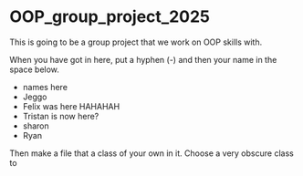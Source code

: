# OOP_group_project_2025
This is going to be a group project that we work on OOP skills with.

When you have got in here, put a hyphen (-) and then your name in the space below.
- names here
- Jeggo
- Felix was here HAHAHAH
- Tristan is now here?
- sharon
- Ryan



Then make a file that a class of your own in it. Choose a very obscure class to 
